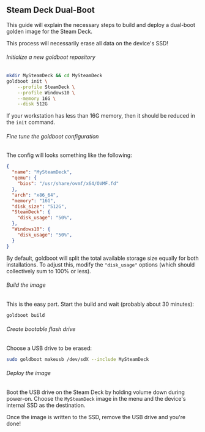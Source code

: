 ## Steam Deck Dual-Boot

This guide will explain the necessary steps to build and deploy a dual-boot golden
image for the Steam Deck.

This process will necessarily erase all data on the device's SSD!

###### Initialize a new goldboot repository

```sh
mkdir MySteamDeck && cd MySteamDeck
goldboot init \
	--profile SteamDeck \
	--profile Windows10 \
	--memory 16G \
	--disk 512G
```

If your workstation has less than 16G memory, then it should be reduced in the
`init` command.

###### Fine tune the goldboot configuration

The config will looks something like the following:

```json
{
  "name": "MySteamDeck",
  "qemu": {
    "bios": "/usr/share/ovmf/x64/OVMF.fd"
  },
  "arch": "x86_64",
  "memory": "16G",
  "disk_size": "512G",
  "SteamDeck": {
  	"disk_usage": "50%",
  },
  "Windows10": {
  	"disk_usage": "50%",
  }
}
```

By default, goldboot will split the total available storage size equally for both
installations. To adjust this, modify the `"disk_usage"` options (which should collectively
sum to 100% or less).

###### Build the image

This is the easy part. Start the build and wait (probably about 30 minutes):

```sh
goldboot build
```

###### Create bootable flash drive

Choose a USB drive to be erased:

```sh
sudo goldboot makeusb /dev/sdX --include MySteamDeck
```

###### Deploy the image

Boot the USB drive on the Steam Deck by holding volume down during power-on. Choose
the `MySteamDeck` image in the menu and the device's internal SSD as the destination.

Once the image is written to the SSD, remove the USB drive and you're done!